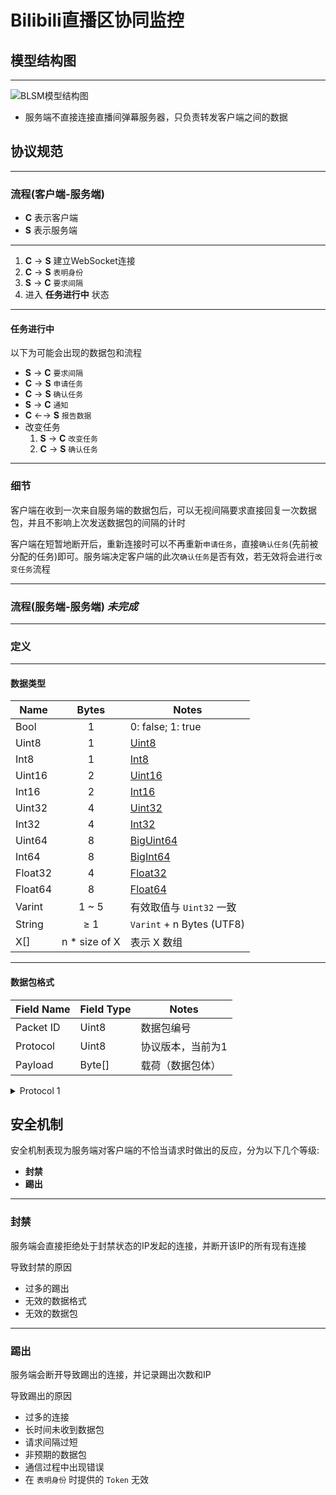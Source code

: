 # Bilibili直播区协同监控

## 模型结构图

-----------------------------------

![BLSM模型结构图](https://cdn.jsdelivr.net/gh/SeaLoong/BLSM@master/blsm.png)

+ 服务端不直接连接直播间弹幕服务器，只负责转发客户端之间的数据

## 协议规范

-----------------------------------

### 流程(客户端-服务端)

+ **C** 表示客户端
+ **S** 表示服务端

-----------------------------------

1. **C** → **S** 建立WebSocket连接
2. **C** → **S** `表明身份`
3. **S** → **C** `要求间隔`
4. 进入 **任务进行中** 状态

-----------------------------------

#### 任务进行中

以下为可能会出现的数据包和流程

+ **S** → **C** `要求间隔`
+ **C** → **S** `申请任务`
+ **C** → **S** `确认任务`
+ **S** → **C** `通知`
+ **C** ←→ **S** `报告数据`
+ 改变任务
    1. **S** → **C** `改变任务`
    2. **C** → **S** `确认任务`

-----------------------------------

### 细节

客户端在收到一次来自服务端的数据包后，可以无视间隔要求直接回复一次数据包，并且不影响上次发送数据包的间隔的计时

客户端在短暂地断开后，重新连接时可以不再重新`申请任务`，直接`确认任务`(先前被分配的任务)即可。服务端决定客户端的此次`确认任务`是否有效，若无效将会进行`改变任务`流程

-----------------------------------

### 流程(服务端-服务端) ***未完成***

-----------------------------------

### 定义

-----------------------------------

#### 数据类型

| Name         | Bytes | Notes |
|--------------|:-----:|-------|
| Bool         | 1     | 0: false; 1: true |
| Uint8        | 1     | [Uint8](https://developer.mozilla.org/zh-CN/docs/Web/JavaScript/Reference/Global_Objects/DataView/getUint8)  |
| Int8        | 1     | [Int8](https://developer.mozilla.org/zh-CN/docs/Web/JavaScript/Reference/Global_Objects/DataView/getInt8)  |
| Uint16       | 2     | [Uint16](https://developer.mozilla.org/zh-CN/docs/Web/JavaScript/Reference/Global_Objects/DataView/getUint16) |
| Int16       | 2     | [Int16](https://developer.mozilla.org/zh-CN/docs/Web/JavaScript/Reference/Global_Objects/DataView/getInt16) |
| Uint32       | 4     | [Uint32](https://developer.mozilla.org/zh-CN/docs/Web/JavaScript/Reference/Global_Objects/DataView/getUint32) |
| Int32       | 4     | [Int32](https://developer.mozilla.org/zh-CN/docs/Web/JavaScript/Reference/Global_Objects/DataView/getInt32) |
| Uint64       | 8     | [BigUint64](https://developer.mozilla.org/zh-CN/docs/Web/JavaScript/Reference/Global_Objects/DataView/getBigUint64) |
| Int64       | 8     | [BigInt64](https://developer.mozilla.org/zh-CN/docs/Web/JavaScript/Reference/Global_Objects/DataView/getBigInt64) |
| Float32      | 4     | [Float32](https://developer.mozilla.org/zh-CN/docs/Web/JavaScript/Reference/Global_Objects/DataView/getFloat32) |
| Float64      | 8     | [Float64](https://developer.mozilla.org/zh-CN/docs/Web/JavaScript/Reference/Global_Objects/DataView/getFloat64) |
| Varint       | 1 ~ 5 | 有效取值与 `Uint32` 一致 |
| String       | ≥ 1   | `Varint` + n Bytes (UTF8) |
| X[]          | n * size of X | 表示 X 数组 |

-----------------------------------

#### 数据包格式

| Field Name | Field Type | Notes |
|------------|------------|-------|
| Packet ID  | Uint8      | 数据包编号 |
| Protocol   | Uint8      | 协议版本，当前为1 |
| Payload    | Byte[]     | 载荷（数据包体） |

<details>
<summary>Protocol 1</summary>

#### 表明身份

| From | To | Packet ID |
|:----:|:--:|:---------:|
| Client | Server | 0x01 |
| Admin  | Server | 0x01 |

| Field Name | Field Type | Notes |
| ---------- | ---------- | ----- |
| Identity   | Uint8      | 0: 客户端; 1:服务端 2:管理员 |
| Token      | String     | 特定的令牌 |

-----------------------------------

#### 要求间隔

| From | To | Packet ID |
|:----:|:--:|:---------:|
| Server | Client | 0x02 |

| Field Name | Field Type | Notes |
| ---------- | ---------- | ----- |
| Min Interval | Varint   | 最小数据包发送间隔，单位为毫秒 |
| Max Interval | Varint   | 最大数据包发送间隔，单位为毫秒 |

-----------------------------------

#### 申请任务

| From | To | Packet ID |
|:----:|:--:|:---------:|
| Client | Server | 0x03 |

| Field Name | Field Type | Notes |
| ---------- | ---------- | ----- |
| Room Count | Varint     | 可监听的房间数量 |

-----------------------------------

#### 改变任务

| From | To | Packet ID |
|:----:|:--:|:---------:|
| Server | Client | 0x04 |

| Field Name | Field Type | Notes |
| ---------- | ---------- | ----- |
| Room Count | Varint     | 需要增加/变更的房间数量 |
| Room ID    | String[]   | 需要增加/变更的房间ID |

-----------------------------------

#### 确认任务

| From | To | Packet ID |
|:----:|:--:|:---------:|
| Client | Server | 0x05 |

| Field Name | Field Type | Notes |
| ---------- | ---------- | ----- |
| Room Count | Varint     | 确认监听的房间数量 |
| Room ID    | String[]   | 确认监听的房间ID |

-----------------------------------

#### 报告数据

| From | To | Packet ID |
|:----:|:--:|:---------:|
| Server | Client | 0x06 |
| Client | Server | 0x07 |

| Field Name | Field Type | Notes |
| ---------- | ---------- | ----- |
| Type       | Uint8      | 0:节奏风暴; 1:特殊礼物; 2:天选时刻 |
| Room ID    | String     | 房间ID |
| ID         | String     | 抽奖ID |
| Time       | Varint     | 持续时间 |
| Detail     | String     | 详细信息，JSON |

-----------------------------------

#### 通知

| From | To | Packet ID |
|:----:|:--:|:---------:|
| Client | Server | 0xFF |
| Server | Client | 0xFF |
| Admin  | Server | 0xFF |

| Field Name | Field Type | Notes |
| ---------- | ---------- | ----- |
| Type       | Uint8      | 通知类型 |
| Message    | String     | 消息内容 |
| Token      | String     | 发送通知所需的令牌 |

-----------------------------------

</details>

## 安全机制

安全机制表现为服务端对客户端的不恰当请求时做出的反应，分为以下几个等级:

+ **封禁**
+ **踢出**

-----------------------------------

### 封禁

服务端会直接拒绝处于封禁状态的IP发起的连接，并断开该IP的所有现有连接

导致封禁的原因

+ 过多的踢出
+ 无效的数据格式
+ 无效的数据包

-----------------------------------

### 踢出

服务端会断开导致踢出的连接，并记录踢出次数和IP

导致踢出的原因

+ 过多的连接
+ 长时间未收到数据包
+ 请求间隔过短
+ 非预期的数据包
+ 通信过程中出现错误
+ 在 `表明身份` 时提供的 `Token` 无效
